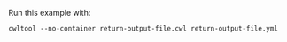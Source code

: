 Run this example with:

```
cwltool --no-container return-output-file.cwl return-output-file.yml
```